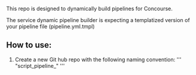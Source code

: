 This repo is designed to dynamically build pipelines for Concourse.


The service dynamic pipeline builder is expecting a templatized version of your pipeline file
(pipeline.yml.tmpl)


## How to use:
1) Create a new Git hub repo with the following naming convention:
   ''' "script_pipeline_<your unique name here>" '''


